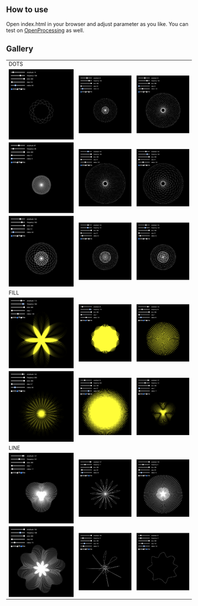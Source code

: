 ## How to use
Open index.html in your browser and adjust parameter as you like.
You can test on [OpenProcessing](https://www.openprocessing.org/sketch/674184) as well.

## Gallery
||||
| ---- | ---- | ---- |
| DOTS |
| ![](./sample13.png) | ![](./sample14.png) | ![](./sample15.png)|
| ![](./sample16.png) | ![](./sample17.png) | ![](./sample18.png)|
| ![](./sample19.png) | ![](./sample20.png) | ![](./sample21.png)|
| FILL |
| ![](./sample01.png) | ![](./sample02.png) | ![](./sample03.png)|
| ![](./sample04.png) | ![](./sample05.png) | ![](./sample06.png)|
| LINE |
| ![](./sample07.png) | ![](./sample08.png) | ![](./sample09.png)|
| ![](./sample10.png) | ![](./sample11.png) | ![](./sample12.png)|

